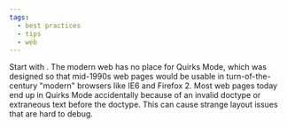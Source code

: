 ```yaml
---
tags:
  - best practices
  - tips
  - web
---
```


Start with <!DOCTYPE html>.  The modern web has no place for Quirks Mode, which was designed so that mid-1990s web pages would be usable in turn-of-the-century "modern" browsers like IE6 and Firefox 2. Most web pages today end up in Quirks Mode accidentally because of an invalid doctype or extraneous text before the doctype. This can cause strange layout issues that are hard to debug.